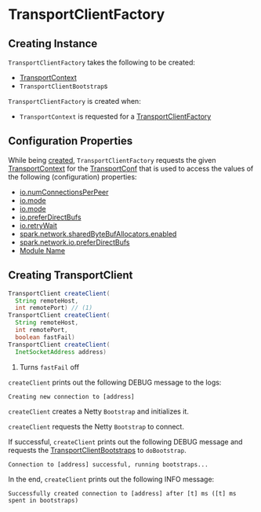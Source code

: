 # TransportClientFactory

## Creating Instance

`TransportClientFactory` takes the following to be created:

* <span id="context"> [TransportContext](TransportContext.md)
* <span id="clientBootstraps"> `TransportClientBootstrap`s

`TransportClientFactory` is created when:

* `TransportContext` is requested for a [TransportClientFactory](TransportContext.md#createClientFactory)

## Configuration Properties

While being [created](#creating-instance), `TransportClientFactory` requests the given [TransportContext](#context) for the [TransportConf](TransportContext.md#getConf) that is used to access the values of the following (configuration) properties:

* [io.numConnectionsPerPeer](TransportConf.md#numConnectionsPerPeer)
* [io.mode](TransportConf.md#ioMode)
* [io.mode](TransportConf.md#clientThreads)
* [io.preferDirectBufs](TransportConf.md#preferDirectBufs)
* [io.retryWait](TransportConf.md#ioRetryWaitTimeMs)
* [spark.network.sharedByteBufAllocators.enabled](TransportConf.md#sharedByteBufAllocators)
* [spark.network.io.preferDirectBufs](TransportConf.md#preferDirectBufsForSharedByteBufAllocators)
* [Module Name](TransportConf.md#getModuleName)

## <span id="createClient"> Creating TransportClient

```java
TransportClient createClient(
  String remoteHost,
  int remotePort) // (1)
TransportClient createClient(
  String remoteHost,
  int remotePort,
  boolean fastFail)
TransportClient createClient(
  InetSocketAddress address)
```

1. Turns `fastFail` off

`createClient` prints out the following DEBUG message to the logs:

```text
Creating new connection to [address]
```

`createClient` creates a Netty `Bootstrap` and initializes it.

`createClient` requests the Netty `Bootstrap` to connect.

If successful, `createClient` prints out the following DEBUG message and requests the [TransportClientBootstraps](#clientBootstraps) to `doBootstrap`.

```text
Connection to [address] successful, running bootstraps...
```

In the end, `createClient` prints out the following INFO message:

```text
Successfully created connection to [address] after [t] ms ([t] ms spent in bootstraps)
```
